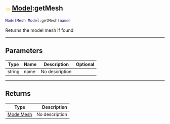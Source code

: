 ## ![shared](../../.gitbook/assets/shared.png) [Model](./readme/model.md):getMesh

```lua
ModelMesh Model:getMesh(name)
```

Returns the model mesh if found

------
## Parameters

| Type   | Name | Description | Optional |
| ------ | ---- | ----------- | -------: |
| string | name | No description |  |


------
## Returns

| Type   | Description |
| ------ | ----------: |
| [ModelMesh](./readme/modelmesh.md) | No description |

